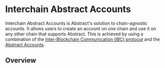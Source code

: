 # Interchain Abstract Accounts

Interchain Abstract Accounts is Abstract's solution to chain-agnostic accounts. It allows users to create an account on one chain and use it on any other chain that supports Abstract. This is achieved by using a combination of the [Inter-Blockchain Communication (IBC) protocol](https://ibcprotocol.org/) and the [Abstract Accounts](../introduction/architecture.md).

## Overview


